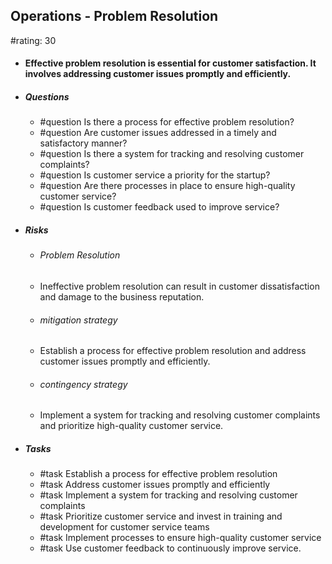 ## Operations - Problem Resolution
#rating: 30
- #### Effective problem resolution is essential for customer satisfaction. It involves addressing customer issues promptly and efficiently.
- ##### Questions
  - #question Is there a process for effective problem resolution?
  - #question Are customer issues addressed in a timely and satisfactory manner?
  - #question Is there a system for tracking and resolving customer complaints?
  - #question Is customer service a priority for the startup?
  - #question Are there processes in place to ensure high-quality customer service?
  - #question Is customer feedback used to improve service?
- ##### Risks

  - ###### Problem Resolution
  - Ineffective problem resolution can result in customer dissatisfaction and damage to the business reputation.
  - ###### mitigation strategy
  - Establish a process for effective problem resolution and address customer issues promptly and efficiently.
  - ###### contingency strategy
  - Implement a system for tracking and resolving customer complaints and prioritize high-quality customer service.
- ##### Tasks
  - #task Establish a process for effective problem resolution
  - #task  Address customer issues promptly and efficiently
  - #task  Implement a system for tracking and resolving customer complaints
  - #task Prioritize customer service and invest in training and development for customer service teams
  - #task  Implement processes to ensure high-quality customer service
  - #task  Use customer feedback to continuously improve service.



